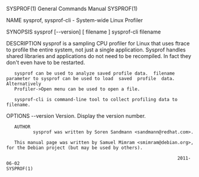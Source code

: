 SYSPROF(1)                                                    General Commands Manual                                                   SYSPROF(1)

NAME
       sysprof, sysprof-cli - System-wide Linux Profiler

SYNOPSIS
       sysprof [--version] [ filename ]
       sysprof-cli filename

DESCRIPTION
       sysprof  is a sampling CPU profiler for Linux that uses ftrace to profile the entire system, not just a single application. Sysprof handles
       shared libraries and applications do not need to be recompiled. In fact they don't even have to be restarted.

       sysprof can be used to analyze saved profile data.  filename parameter to sysprof can be used to load  saved  profile  data.  Alternatively
       Profiler->Open menu can be used to open a file.

       sysprof-cli is command-line tool to collect profiling data to filename.

OPTIONS
       --version
              Version. Display the version number.

       AUTHOR
              sysprof was written by Soren Sandmann <sandmann@redhat.com>.

       This manual page was written by Samuel Mimram <smimram@debian.org>, for the Debian project (but may be used by others).

                                                                    2011-06-02                                                          SYSPROF(1)
